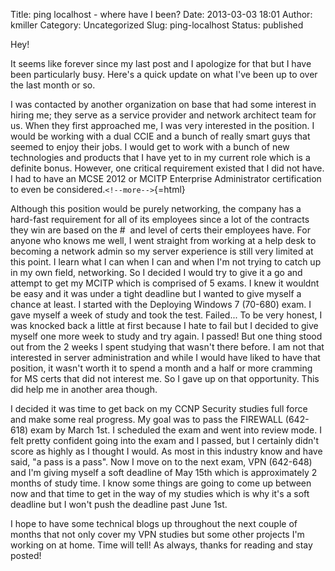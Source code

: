Title: ping localhost - where have I been?
Date: 2013-03-03 18:01
Author: kmiller
Category: Uncategorized
Slug: ping-localhost
Status: published

Hey!

It seems like forever since my last post and I apologize for that but I have been particularly busy. Here's a quick update on what I've been up to over the last month or so.

I was contacted by another organization on base that had some interest in hiring me; they serve as a service provider and network architect team for us. When they first approached me, I was very interested in the position. I would be working with a dual CCIE and a bunch of really smart guys that seemed to enjoy their jobs. I would get to work with a bunch of new technologies and products that I have yet to in my current role which is a definite bonus. However, one critical requirement existed that I did not have. I had to have an MCSE 2012 or MCITP Enterprise Administrator certification to even be considered.`<!--more-->`{=html}

Although this position would be purely networking, the company has a hard-fast requirement for all of its employees since a lot of the contracts they win are based on the \#  and level of certs their employees have. For anyone who knows me well, I went straight from working at a help desk to becoming a network admin so my server experience is still very limited at this point. I learn what I can when I can and when I'm not trying to catch up in my own field, networking. So I decided I would try to give it a go and attempt to get my MCITP which is comprised of 5 exams. I knew it wouldnt be easy and it was under a tight deadline but I wanted to give myself a chance at least. I started with the Deploying Windows 7 (70-680) exam. I gave myself a week of study and took the test. Failed... To be very honest, I was knocked back a little at first because I hate to fail but I decided to give myself one more week to study and try again. I passed! But one thing stood out from the 2 weeks I spent studying that wasn't there before. I am not that interested in server administration and while I would have liked to have that position, it wasn't worth it to spend a month and a half or more cramming for MS certs that did not interest me. So I gave up on that opportunity. This did help me in another area though.

I decided it was time to get back on my CCNP Security studies full force and make some real progress. My goal was to pass the FIREWALL (642-618) exam by March 1st. I scheduled the exam and went into review mode. I felt pretty confident going into the exam and I passed, but I certainly didn't score as highly as I thought I would. As most in this industry know and have said, "a pass is a pass". Now I move on to the next exam, VPN (642-648) and I'm giving myself a soft deadline of May 15th which is approximately 2 months of study time. I know some things are going to come up between now and that time to get in the way of my studies which is why it's a soft deadline but I won't push the deadline past June 1st.

I hope to have some technical blogs up throughout the next couple of months that not only cover my VPN studies but some other projects I'm working on at home. Time will tell! As always, thanks for reading and stay posted!
